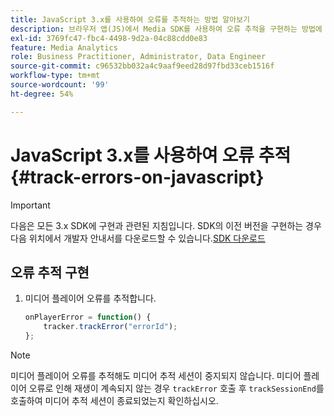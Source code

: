 ```yaml
---
title: JavaScript 3.x를 사용하여 오류를 추적하는 방법 알아보기
description: 브라우저 앱(JS)에서 Media SDK를 사용하여 오류 추적을 구현하는 방법에 대해 알아봅니다.
exl-id: 3769fc47-fbc4-4498-9d2a-04c88cdd0e83
feature: Media Analytics
role: Business Practitioner, Administrator, Data Engineer
source-git-commit: c96532bb032a4c9aaf9eed28d97fbd33ceb1516f
workflow-type: tm+mt
source-wordcount: '99'
ht-degree: 54%

---
```


# JavaScript 3.x를 사용하여 오류 추적{#track-errors-on-javascript}

>[!IMPORTANT]
>
>다음은 모든 3.x SDK에 구현과 관련된 지침입니다. SDK의 이전 버전을 구현하는 경우 다음 위치에서 개발자 안내서를 다운로드할 수 있습니다.[SDK 다운로드](/help/sdk-implement/download-sdks.md)

## 오류 추적 구현

1. 미디어 플레이어 오류를 추적합니다.

   ```js
   onPlayerError = function() {
       tracker.trackError("errorId");
   };
   ```

>[!NOTE]
>
>미디어 플레이어 오류를 추적해도 미디어 추적 세션이 중지되지 않습니다. 미디어 플레이어 오류로 인해 재생이 계속되지 않는 경우 `trackError` 호출 후 `trackSessionEnd`를 호출하여 미디어 추적 세션이 종료되었는지 확인하십시오.
